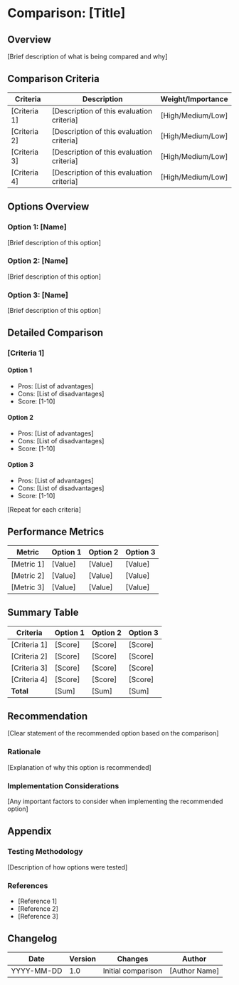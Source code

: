 # Comparison: [Title]

## Overview

[Brief description of what is being compared and why]

## Comparison Criteria

| Criteria | Description | Weight/Importance |
|----------|-------------|-------------------|
| [Criteria 1] | [Description of this evaluation criteria] | [High/Medium/Low] |
| [Criteria 2] | [Description of this evaluation criteria] | [High/Medium/Low] |
| [Criteria 3] | [Description of this evaluation criteria] | [High/Medium/Low] |
| [Criteria 4] | [Description of this evaluation criteria] | [High/Medium/Low] |

## Options Overview

### Option 1: [Name]

[Brief description of this option]

### Option 2: [Name]

[Brief description of this option]

### Option 3: [Name]

[Brief description of this option]

## Detailed Comparison

### [Criteria 1]

#### Option 1
- Pros: [List of advantages]
- Cons: [List of disadvantages]
- Score: [1-10]

#### Option 2
- Pros: [List of advantages]
- Cons: [List of disadvantages]
- Score: [1-10]

#### Option 3
- Pros: [List of advantages]
- Cons: [List of disadvantages]
- Score: [1-10]

[Repeat for each criteria]

## Performance Metrics

| Metric | Option 1 | Option 2 | Option 3 |
|--------|----------|----------|----------|
| [Metric 1] | [Value] | [Value] | [Value] |
| [Metric 2] | [Value] | [Value] | [Value] |
| [Metric 3] | [Value] | [Value] | [Value] |

## Summary Table

| Criteria | Option 1 | Option 2 | Option 3 |
|----------|----------|----------|----------|
| [Criteria 1] | [Score] | [Score] | [Score] |
| [Criteria 2] | [Score] | [Score] | [Score] |
| [Criteria 3] | [Score] | [Score] | [Score] |
| [Criteria 4] | [Score] | [Score] | [Score] |
| **Total** | [Sum] | [Sum] | [Sum] |

## Recommendation

[Clear statement of the recommended option based on the comparison]

### Rationale

[Explanation of why this option is recommended]

### Implementation Considerations

[Any important factors to consider when implementing the recommended option]

## Appendix

### Testing Methodology

[Description of how options were tested]

### References

- [Reference 1]
- [Reference 2]
- [Reference 3]

## Changelog

| Date | Version | Changes | Author |
|------|---------|---------|--------|
| YYYY-MM-DD | 1.0 | Initial comparison | [Author Name]
